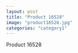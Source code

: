 ```yaml
---
layout: post
title: "Product 16528"
image: "product16528.jpg"
categories: "category1"
---
```

Product 16528
